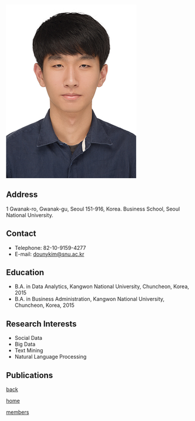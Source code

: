 ![DohunKim](/pic/members/DohunKim.jpg)

## **Address**
1 Gwanak-ro, Gwanak-gu, Seoul 151-916, Korea. Business School, Seoul National University.

## **Contact**
- Telephone: 82-10-9159-4277
- E-mail: dounykim@snu.ac.kr

## **Education**
- B.A. in Data Analytics, Kangwon National University, Chuncheon, Korea, 2015
- B.A. in Business Administration, Kangwon National University, Chuncheon, Korea, 2015

## **Research Interests**
- Social Data
- Big Data
- Text Mining
- Natural Language Processing 

## **Publications**

[back](README.md)

[home](../../index.md)

[members](../README.md)
